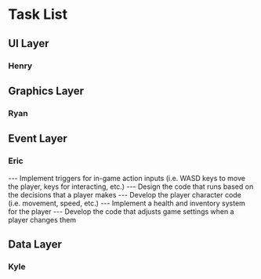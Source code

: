 # **Task List**

## **UI Layer**
### **Henry**

## **Graphics Layer**
### **Ryan**

## **Event Layer**
### **Eric**
--- Implement triggers for in-game action inputs (i.e. WASD keys to move the player, keys for interacting, etc.)
--- Design the code that runs based on the decisions that a player makes
--- Develop the player character code (i.e. movement, speed, etc.)
--- Implement a health and inventory system for the player
--- Develop the code that adjusts game settings when a player changes them

## **Data Layer**
### **Kyle**
